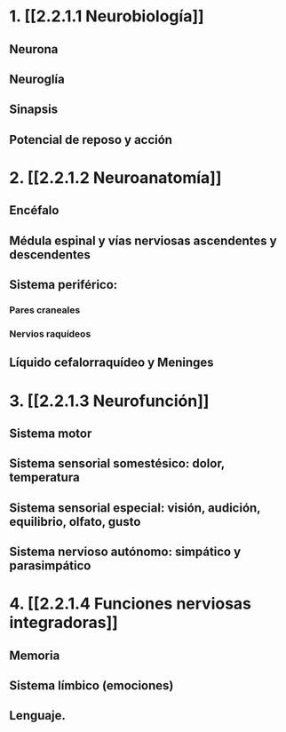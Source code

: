 # 1. [[2.2.1.1 Neurobiología]]
## Neurona
## Neuroglía
## Sinapsis
## Potencial de reposo y acción
# 2. [[2.2.1.2 Neuroanatomía]]
## Encéfalo
## Médula espinal y vías nerviosas ascendentes y descendentes
## Sistema periférico: 
### Pares craneales
### Nervios raquídeos
## Líquido cefalorraquídeo y Meninges
# 3. [[2.2.1.3 Neurofunción]]
## Sistema motor
## Sistema sensorial somestésico: dolor, temperatura
## Sistema sensorial especial: visión, audición, equilibrio, olfato, gusto
## Sistema nervioso autónomo: simpático y parasimpático
# 4. [[2.2.1.4 Funciones nerviosas integradoras]]
## Memoria
## Sistema límbico (emociones)
## Lenguaje.